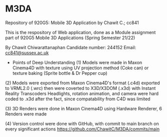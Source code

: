 # M3DA
Repository of 920G5: Mobile 3D Application by Chawit C.; cc841

This is the respository of Web application, done as a Module assignment
part of 920G5 Mobile 3D Applications (Spring Semester 21/22)

By Chawit Chiwarattanaphan
Candidate number: 244152
Email: cc841@sussex.ac.uk

+ Points of Deep Understanding
(1) Models were made in Maxon Cinema4D
with texture using UV projection method (Coke can)
or texture baking (Sprite bottle & Dr Pepper cup)

(2) Models were exported from Maxon Cinema4D's format (.c4d) exported to VRML2.0 (.wrc)
then were coverted to X3D/X3DOM (.x3d) with Instant Reality Transcoders
Headlights, rotation animation, and camera were hard coded to .x3d after the fact, since compatability from C4D was limited

(3) 3D Renders were done in Maxon Cinema4D using Hardware Renderer, 6 Renders were made

(4) Version control were done with GitHub, with commit to main branch on every significant actions
https://github.com/ChawitC/M3DA/commits/main

